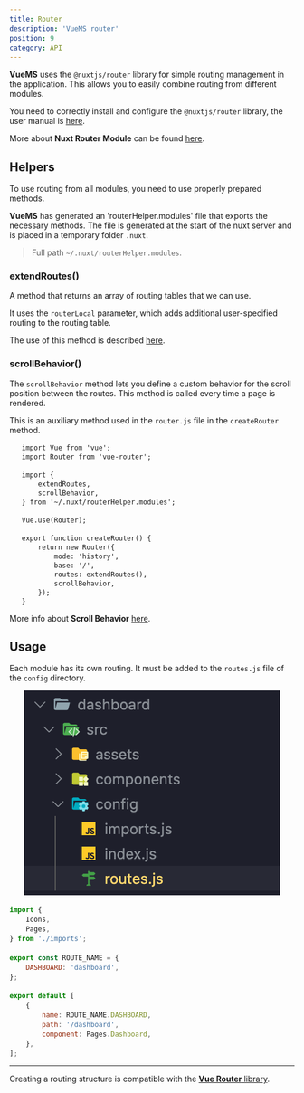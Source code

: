 ```yaml
---
title: Router
description: 'VueMS router'
position: 9
category: API
---
```


**VueMS** uses the `@nuxtjs/router` library for simple routing management in the application.
This allows you to easily combine routing from different modules.

You need to correctly install and configure the `@nuxtjs/router` library, the user manual is [here][router-install].

<alert type="info">
  More about <b>Nuxt Router Module</b> can be found <a href="https://github.com/nuxt-community/router-module" target="_blank">here</a>.
</alert>


## Helpers

To use routing from all modules, you need to use properly prepared methods.

**VueMS** has generated an 'routerHelper.modules' file that exports the necessary methods.
The file is generated at the start of the nuxt server and is placed in a temporary folder `.nuxt`.

> Full path `~/.nuxt/routerHelper.modules`.

### extendRoutes()

A method that returns an array of routing tables that we can use.

It uses the `routerLocal` parameter, which adds additional user-specified routing to the routing table.

<alert type="info">
  The use of this method is described <a href="/usage#add-router">here</a>.
</alert>

### scrollBehavior()

The `scrollBehavior` method lets you define a custom behavior for the scroll position between the routes.
This method is called every time a page is rendered.

This is an auxiliary method used in the `router.js` file in the `createRouter` method.

 ```javascript{}[router.js]
    import Vue from 'vue';
    import Router from 'vue-router';

    import {
        extendRoutes,
        scrollBehavior,
    } from '~/.nuxt/routerHelper.modules';

    Vue.use(Router);

    export function createRouter() {
        return new Router({
            mode: 'history',
            base: '/',
            routes: extendRoutes(),
            scrollBehavior,
        });
    }
  ```

<alert type="info">
  More info about <b>Scroll Behavior</b> <a href="https://router.vuejs.org/guide/advanced/scroll-behavior.html" target="_blank">here</a>.
</alert>

## Usage

Each module has its own routing.
It must be added to the `routes.js` file of the `config` directory.

<p align="center">
      <img src="examples/module-router.png" alt="Module router">
</p>

```javascript [@Dashboard/config/routes.js]
import {
    Icons,
    Pages,
} from './imports';

export const ROUTE_NAME = {
    DASHBOARD: 'dashboard',
};

export default [
    {
        name: ROUTE_NAME.DASHBOARD,
        path: '/dashboard',
        component: Pages.Dashboard,
    },
];
```

---

<alert type="info">
  Creating a routing structure is compatible with the  <a href="https://router.vuejs.org/" target="_blank"><b>Vue Router</b> library</a>.
</alert>

[router-install]: /usage#nuxtjsrouter

